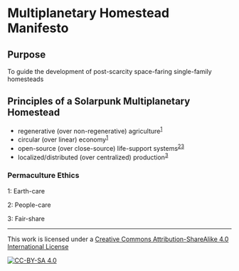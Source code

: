 # Multiplanetary Homestead Manifesto

## Purpose

To guide the development of post-scarcity space-faring single-family homesteads

## Principles of a Solarpunk Multiplanetary Homestead

- regenerative (over non-regenerative) agriculture<sup>[1](#myfootnote1)</sup>
- circular (over linear) economy<sup>[1](#myfootnote1)</sup>
- open-source (over close-source) life-support systems<sup>[2](#myfootnote2)</sup><sup>[3](#myfootnote3)</sup>
- localized/distributed (over centralized) production<sup>[3](#myfootnote3)</sup>

### Permaculture Ethics

<a name="myfootnote1">1</a>: Earth-care

<a name="myfootnote2">2</a>: People-care

<a name="myfootnote3">3</a>: Fair-share

---
This work is licensed under a [Creative Commons Attribution-ShareAlike 4.0 International License](https://creativecommons.org/licenses/by-sa/4.0/)

[![CC-BY-SA 4.0](https://licensebuttons.net/l/by-sa/4.0/88x31.png)](https://creativecommons.org/licenses/by-sa/4.0/)